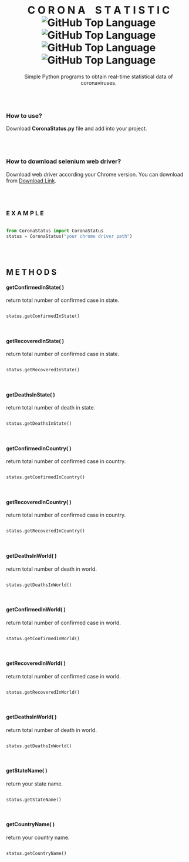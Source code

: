 <h1 align = "center">
  C O R O N A &nbsp;&nbsp; S T A T I S T I C
  <br>
  <img alt="GitHub Top Language" src="https://img.shields.io/static/v1?label=Made%20with&message=Python&color=red&logo=python&logoColor=white" />
  <img alt="GitHub Top Language" src="https://img.shields.io/static/v1?label=Python&message=3.7.7&color=red&logo=python&logoColor=white" />
  <img alt="GitHub Top Language" src="https://img.shields.io/static/v1?label=Use%20of&message=Web%20Scraping&color=red&logo=google-chrome&logoColor=white" />
  <img alt="GitHub Top Language" src="https://img.shields.io/static/v1?label=Made%20with&message=Selenium&color=red" />
</h1>


<p align="center">Simple Python programs to obtain real-time statistical data of coronaviruses.</p>

<br>
<br>

### How to use?
Download **CoronaStatus.py** file and add into your project.

<br>
<br>

### How to download selenium web driver?
Download web driver according your Chrome version.
You can download from [Download Link](https://chromedriver.chromium.org/downloads).

<br>
<br>

### E X A M P L E
```python

from CoronaStatus import CoronaStatus
status = CoronaStatus("your chrome driver path")

```

<br>
<br>

## M E T H O D S

#### getConfirmedInState( )
return total number of confirmed case in state.
```python

status.getConfirmedInState()

```

<br> 

#### getRecoveredInState( )
return total number of confirmed case in state.
```python

status.getRecoveredInState()

```

<br> 

#### getDeathsInState( )
return total number of death in state.
```python

status.getDeathsInState()

```

<br> 

#### getConfirmedInCountry( )
return total number of confirmed case in country.
```python

status.getConfirmedInCountry()

```

<br> 

#### getRecoveredInCountry( )
return total number of confirmed case in country.
```python

status.getRecoveredInCountry()

```

<br> 

#### getDeathsInWorld( )
return total number of death in world.
```python

status.getDeathsInWorld()

```

<br> 

#### getConfirmedInWorld( )
return total number of confirmed case in world.
```python

status.getConfirmedInWorld()

```

<br> 

#### getRecoveredInWorld( )
return total number of confirmed case in world.
```python

status.getRecoveredInWorld()

```

<br> 

#### getDeathsInWorld( )
return total number of death in world.
```python

status.getDeathsInWorld()

```

<br> 

#### getStateName( )
return your state name.
```python

status.getStateName()

```

<br> 

#### getCountryName( )
return your country name.
```python

status.getCountryName()

```
